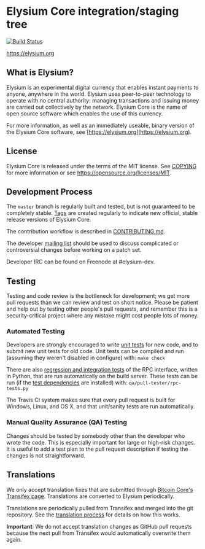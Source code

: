 Elysium Core integration/staging tree
=====================================

[![Build Status](https://travis-ci.org/elysium-project/elysium.svg?branch=master)](https://travis-ci.org/elysium-project/elysium)

https://elysium.org

What is Elysium?
----------------

Elysium is an experimental digital currency that enables instant payments to
anyone, anywhere in the world. Elysium uses peer-to-peer technology to operate
with no central authority: managing transactions and issuing money are carried
out collectively by the network. Elysium Core is the name of open source
software which enables the use of this currency.

For more information, as well as an immediately useable, binary version of
the Elysium Core software, see [https://elysium.org](https://elysium.org).

License
-------

Elysium Core is released under the terms of the MIT license. See [COPYING](COPYING) for more
information or see https://opensource.org/licenses/MIT.

Development Process
-------------------

The `master` branch is regularly built and tested, but is not guaranteed to be
completely stable. [Tags](https://github.com/elysium-project/elysium/tags) are created
regularly to indicate new official, stable release versions of Elysium Core.

The contribution workflow is described in [CONTRIBUTING.md](CONTRIBUTING.md).

The developer [mailing list](https://groups.google.com/forum/#!forum/elysium-dev)
should be used to discuss complicated or controversial changes before working
on a patch set.

Developer IRC can be found on Freenode at #elysium-dev.

Testing
-------

Testing and code review is the bottleneck for development; we get more pull
requests than we can review and test on short notice. Please be patient and help out by testing
other people's pull requests, and remember this is a security-critical project where any mistake might cost people
lots of money.

### Automated Testing

Developers are strongly encouraged to write [unit tests](/doc/unit-tests.md) for new code, and to
submit new unit tests for old code. Unit tests can be compiled and run
(assuming they weren't disabled in configure) with: `make check`

There are also [regression and integration tests](/qa) of the RPC interface, written
in Python, that are run automatically on the build server.
These tests can be run (if the [test dependencies](/qa) are installed) with: `qa/pull-tester/rpc-tests.py`

The Travis CI system makes sure that every pull request is built for Windows, Linux, and OS X, and that unit/sanity tests are run automatically.

### Manual Quality Assurance (QA) Testing

Changes should be tested by somebody other than the developer who wrote the
code. This is especially important for large or high-risk changes. It is useful
to add a test plan to the pull request description if testing the changes is
not straightforward.

Translations
------------

We only accept translation fixes that are submitted through [Bitcoin Core's Transifex page](https://www.transifex.com/projects/p/bitcoin/).
Translations are converted to Elysium periodically.

Translations are periodically pulled from Transifex and merged into the git repository. See the
[translation process](doc/translation_process.md) for details on how this works.

**Important**: We do not accept translation changes as GitHub pull requests because the next
pull from Transifex would automatically overwrite them again.
